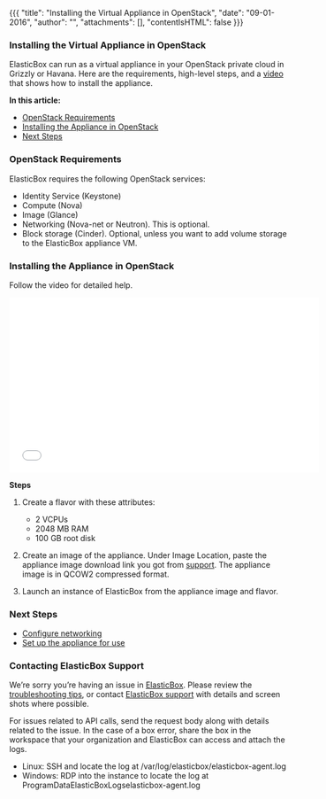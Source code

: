 {{{
"title": "Installing the Virtual Appliance in OpenStack",
"date": "09-01-2016",
"author": "",
"attachments": [],
"contentIsHTML": false
}}}

### Installing the Virtual Appliance in OpenStack
ElasticBox can run as a virtual appliance in your OpenStack private cloud in Grizzly or Havana. Here are the requirements, high-level steps, and a [video](https://www.ctl.io/knowledge-base/ElasticBox/appliance-openstack/#video) that shows how to install the appliance.

**In this article:**
* [OpenStack Requirements](https://www.ctl.io/knowledge-base/ElasticBox/appliance-openstack/#openstack-requirements)
* [Installing the Appliance in OpenStack](https://www.ctl.io/knowledge-base/ElasticBox/appliance-openstack/#installing-the-appliance-in-openstack)
* [Next Steps](https://www.ctl.io/knowledge-base/ElasticBox/appliance-openstack/#next-steps)

### OpenStack Requirements
ElasticBox requires the following OpenStack services:
* Identity Service (Keystone)
* Compute (Nova)
* Image (Glance)
* Networking (Nova-net or Neutron). This is optional.
* Block storage (Cinder). Optional, unless you want to add volume storage to the ElasticBox appliance VM.

### Installing the Appliance in OpenStack
Follow the video for detailed help.
<iframe src="//player.vimeo.com/video/121204949" width="561" height="316" frameborder="0" webkitallowfullscreen="" mozallowfullscreen="" allowfullscreen=""></iframe>

**Steps**
1. Create a flavor with these attributes:
   * 2 VCPUs
   * 2048 MB RAM
   * 100 GB root disk

2. Create an image of the appliance. Under Image Location, paste the appliance image download link you got from  [support](mailto:support@elasticbox.com). The appliance image is in QCOW2 compressed format.
3. Launch an instance of ElasticBox from the appliance image and flavor.

### Next Steps
* [Configure networking](https://www.ctl.io/knowledge-base/ElasticBox/appliance-networking/)
* [Set up the appliance for use](https://www.ctl.io/knowledge-base/ElasticBox/appliance-initialsetup/)

### Contacting ElasticBox Support
We’re sorry you’re having an issue in [ElasticBox](https://www.ctl.io/elasticbox/). Please review the [troubleshooting tips](https://elasticbox.com/documentation/troubleshooting/troubleshooting-tips/), or contact [ElasticBox support](mailto:support@elasticbox.com) with details and screen shots where possible.

For issues related to API calls, send the request body along with details related to the issue. In the case of a box error, share the box in the workspace that your organization and ElasticBox can access and attach the logs.
* Linux: SSH and locate the log at /var/log/elasticbox/elasticbox-agent.log
* Windows: RDP into the instance to locate the log at ProgramDataElasticBoxLogselasticbox-agent.log
